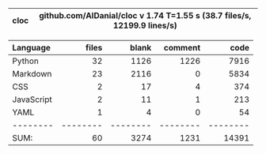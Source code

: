 cloc|github.com/AlDanial/cloc v 1.74  T=1.55 s (38.7 files/s, 12199.9 lines/s)
--- | ---

Language|files|blank|comment|code
:-------|-------:|-------:|-------:|-------:
Python|32|1126|1226|7916
Markdown|23|2116|0|5834
CSS|2|17|4|374
JavaScript|2|11|1|213
YAML|1|4|0|54
--------|--------|--------|--------|--------
SUM:|60|3274|1231|14391

